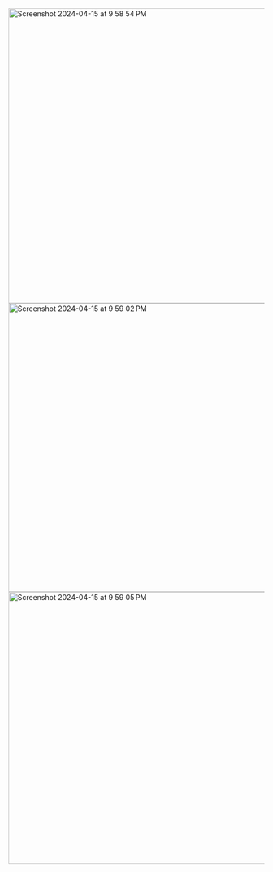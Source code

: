 <img width="581" alt="Screenshot 2024-04-15 at 9 58 54 PM" src="https://github.com/RickyyTseng/CS4800-HW4/assets/90940588/525be482-c3f9-4284-a5e4-de08fc4224ab">
<img width="569" alt="Screenshot 2024-04-15 at 9 59 02 PM" src="https://github.com/RickyyTseng/CS4800-HW4/assets/90940588/d9e08a39-6b2e-49db-b6df-c748efc6a0d6">
<img width="536" alt="Screenshot 2024-04-15 at 9 59 05 PM" src="https://github.com/RickyyTseng/CS4800-HW4/assets/90940588/e91ad018-47e4-4219-8452-1a78351546de">
